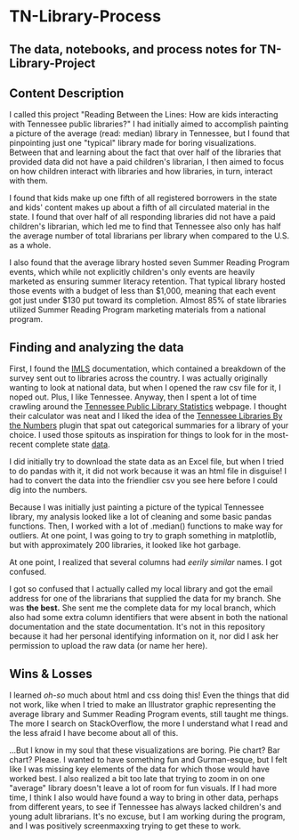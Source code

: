 # TN-Library-Process
 The data, notebooks, and process notes for TN-Library-Project
---
## Content Description
I called this project "Reading Between the Lines: How are kids interacting with Tennessee public libraries?" I had initially aimed to accomplish painting a picture of the average (read: median) library in Tennessee, but I found that pinpointing just one "typical" library made for boring visualizations. Between that and learning about the fact that over half of the libraries that provided data did not have a paid children's librarian, I then aimed to focus on how children interact with libraries and how libraries, in turn, interact with them.

I found that kids make up one fifth of all registered borrowers in the state and kids' content makes up about a fifth of all circulated material in the state. I found that over half of all responding libraries did not have a paid children's librarian, which led me to find that Tennessee also only has half the average number of total librarians per library when compared to the U.S. as a whole.

I also found that the average library hosted seven Summer Reading Program events, which while not explicitly children's only events are heavily marketed as ensuring summer literacy retention. That typical library hosted those events with a budget of less than $1,000, meaning that each event got just under $130 put toward its completion. Almost 85% of state libraries utilized Summer Reading Program marketing materials from a national program.

## Finding and analyzing the data

First, I found the [IMLS](https://www.imls.gov/sites/default/files/2024-06/2022_pls_data_file_documentation.pdf) documentation, which contained a breakdown of the survey sent out to libraries across the country. I was actually originally wanting to look at national data, but when I opened the raw csv file for it, I noped out.
Plus, I like Tennessee.
Anyway, then I spent a lot of time crawling around the [Tennessee Public Library Statistics](https://sos.tn.gov/tsla/services/tennessee-public-library-statistics) webpage. I thought their calculator was neat and I liked the idea of the [Tennessee Libraries By the Numbers](https://sos.tn.gov/tsla/services/tennessee-public-library-statistics) plugin that spat out categorical summaries for a library of your choice. I used those spitouts as inspiration for things to look for in the most-recent complete state [data](https://tn.countingopinions.com/pireports/report.php?f6640fe2051cf5e24d4e284f3c27c537&live).

I did initially try to download the state data as an Excel file, but when I tried to do pandas with it, it did not work because it was an html file in disguise! I had to convert the data into the friendlier csv you see here before I could dig into the numbers.

Because I was initially just painting a picture of the typical Tennessee library, my analysis looked like a lot of cleaning and some basic pandas functions. Then, I worked with a lot of .median() functions to make way for outliers. At one point, I was going to try to graph something in matplotlib, but with approximately 200 libraries, it looked like hot garbage.

At one point, I realized that several columns had *eerily similar* names. I got confused.

I got so confused that I actually called my local library and got the email address for one of the librarians that supplied the data for my branch. She was **the best.** She sent me the complete data for my local branch, which also had some extra column identifiers that were absent in both the national documentation and the state documentation. It's not in this repository because it had her personal identifying information on it, nor did I ask her permission to upload the raw data (or name her here). 

## Wins & Losses
I learned *oh-so* much about html and css doing this! Even the things that did not work, like when I tried to make an Illustrator graphic representing the average library and Summer Reading Program events, still taught me things. The more I search on StackOverflow, the more I understand what I read and the less afraid I have become about all of this.

...But I know in my soul that these visualizations are boring. Pie chart? Bar chart? Please. I wanted to have something fun and Gurman-esque, but I felt like I was missing key elements of the data for which those would have worked best. I also realized a bit too late that trying to zoom in on one "average" library doesn't leave a lot of room for fun visuals. If I had more time, I think I also would have found a way to bring in other data, perhaps from different years, to see if Tennessee has always lacked children's and young adult librarians. It's no excuse, but I am working during the program, and I was positively screenmaxxing trying to get these to work.

